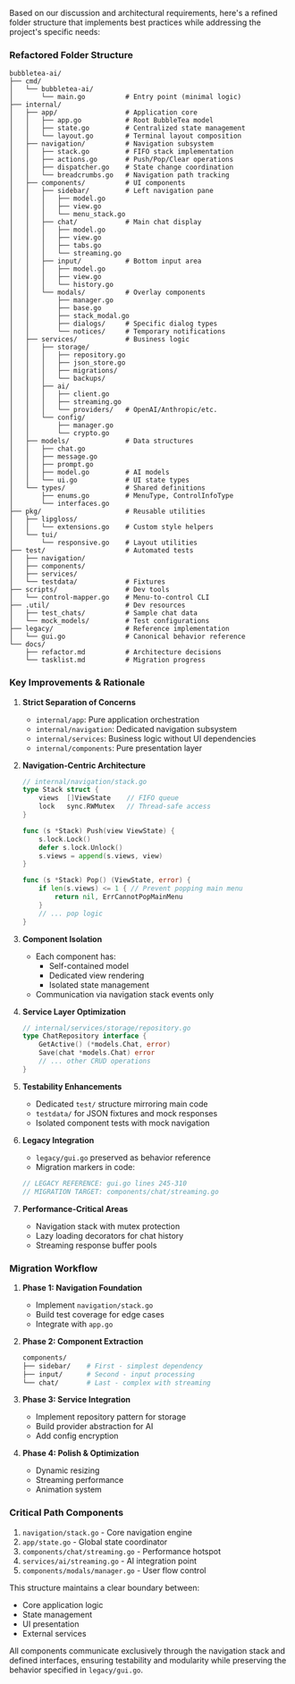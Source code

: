 Based on our discussion and architectural requirements, here's a refined folder structure that implements best practices while addressing the project's specific needs:

### Refactored Folder Structure
```
bubbletea-ai/
├── cmd/
│   └── bubbletea-ai/
│       └── main.go          # Entry point (minimal logic)
├── internal/
│   ├── app/                 # Application core
│   │   ├── app.go           # Root BubbleTea model
│   │   ├── state.go         # Centralized state management
│   │   └── layout.go        # Terminal layout composition
│   ├── navigation/          # Navigation subsystem
│   │   ├── stack.go         # FIFO stack implementation
│   │   ├── actions.go       # Push/Pop/Clear operations
│   │   ├── dispatcher.go    # State change coordination
│   │   └── breadcrumbs.go   # Navigation path tracking
│   ├── components/          # UI components
│   │   ├── sidebar/         # Left navigation pane
│   │   │   ├── model.go
│   │   │   ├── view.go
│   │   │   └── menu_stack.go
│   │   ├── chat/            # Main chat display
│   │   │   ├── model.go
│   │   │   ├── view.go
│   │   │   ├── tabs.go
│   │   │   └── streaming.go
│   │   ├── input/           # Bottom input area
│   │   │   ├── model.go
│   │   │   ├── view.go
│   │   │   └── history.go
│   │   └── modals/          # Overlay components
│   │       ├── manager.go
│   │       ├── base.go
│   │       ├── stack_modal.go
│   │       ├── dialogs/     # Specific dialog types
│   │       └── notices/     # Temporary notifications
│   ├── services/            # Business logic
│   │   ├── storage/
│   │   │   ├── repository.go
│   │   │   ├── json_store.go
│   │   │   ├── migrations/
│   │   │   └── backups/
│   │   ├── ai/
│   │   │   ├── client.go
│   │   │   ├── streaming.go
│   │   │   └── providers/   # OpenAI/Anthropic/etc.
│   │   └── config/
│   │       ├── manager.go
│   │       └── crypto.go
│   ├── models/              # Data structures
│   │   ├── chat.go
│   │   ├── message.go
│   │   ├── prompt.go
│   │   ├── model.go         # AI models
│   │   └── ui.go            # UI state types
│   └── types/               # Shared definitions
│       ├── enums.go         # MenuType, ControlInfoType
│       └── interfaces.go
├── pkg/                     # Reusable utilities
│   ├── lipgloss/
│   │   └── extensions.go    # Custom style helpers
│   └── tui/
│       └── responsive.go    # Layout utilities
├── test/                    # Automated tests
│   ├── navigation/
│   ├── components/
│   ├── services/
│   └── testdata/            # Fixtures
├── scripts/                 # Dev tools
│   └── control-mapper.go    # Menu-to-control CLI
├── .util/                   # Dev resources
│   ├── test_chats/          # Sample chat data
│   └── mock_models/         # Test configurations
├── legacy/                  # Reference implementation
│   └── gui.go               # Canonical behavior reference
└── docs/
    ├── refactor.md          # Architecture decisions
    └── tasklist.md          # Migration progress
```

### Key Improvements & Rationale

1. **Strict Separation of Concerns**
   - `internal/app`: Pure application orchestration
   - `internal/navigation`: Dedicated navigation subsystem
   - `internal/services`: Business logic without UI dependencies
   - `internal/components`: Pure presentation layer

2. **Navigation-Centric Architecture**
   ```go
   // internal/navigation/stack.go
   type Stack struct {
       views  []ViewState    // FIFO queue
       lock   sync.RWMutex   // Thread-safe access
   }

   func (s *Stack) Push(view ViewState) {
       s.lock.Lock()
       defer s.lock.Unlock()
       s.views = append(s.views, view)
   }

   func (s *Stack) Pop() (ViewState, error) {
       if len(s.views) <= 1 { // Prevent popping main menu
           return nil, ErrCannotPopMainMenu
       }
       // ... pop logic
   }
   ```

3. **Component Isolation**
   - Each component has:
     - Self-contained model
     - Dedicated view rendering
     - Isolated state management
   - Communication via navigation stack events only

4. **Service Layer Optimization**
   ```go
   // internal/services/storage/repository.go
   type ChatRepository interface {
       GetActive() (*models.Chat, error)
       Save(chat *models.Chat) error
       // ... other CRUD operations
   }
   ```

5. **Testability Enhancements**
   - Dedicated `test/` structure mirroring main code
   - `testdata/` for JSON fixtures and mock responses
   - Isolated component tests with mock navigation

6. **Legacy Integration**
   - `legacy/gui.go` preserved as behavior reference
   - Migration markers in code:
   ```go
   // LEGACY REFERENCE: gui.go lines 245-310
   // MIGRATION TARGET: components/chat/streaming.go
   ```

7. **Performance-Critical Areas**
   - Navigation stack with mutex protection
   - Lazy loading decorators for chat history
   - Streaming response buffer pools

### Migration Workflow

1. **Phase 1: Navigation Foundation**
   - Implement `navigation/stack.go`
   - Build test coverage for edge cases
   - Integrate with `app.go`

2. **Phase 2: Component Extraction**
   ```bash
   components/
   ├── sidebar/    # First - simplest dependency
   ├── input/      # Second - input processing
   └── chat/       # Last - complex with streaming
   ```

3. **Phase 3: Service Integration**
   - Implement repository pattern for storage
   - Build provider abstraction for AI
   - Add config encryption

4. **Phase 4: Polish & Optimization**
   - Dynamic resizing
   - Streaming performance
   - Animation system

### Critical Path Components
1. `navigation/stack.go` - Core navigation engine
2. `app/state.go` - Global state coordinator
3. `components/chat/streaming.go` - Performance hotspot
4. `services/ai/streaming.go` - AI integration point
5. `components/modals/manager.go` - User flow control

This structure maintains a clear boundary between:
- Core application logic
- State management
- UI presentation
- External services

All components communicate exclusively through the navigation stack and defined interfaces, ensuring testability and modularity while preserving the behavior specified in `legacy/gui.go`.